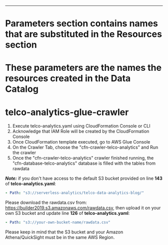 ------

#
# Parameters section contains names that are substituted in the Resources section
# These parameters are the names the resources created in the Data Catalog
#


# telco-analytics-glue-crawler

1. Execute telco-analytics.yaml using CloudFormation Console or CLI
2. Acknowledge that IAM Role will be created by the CloudFormation Console
3. Once CloudFormation template executed, go to AWS Glue Console
4. On the Crawler Tab, choose the "cfn-crawler-telco-analytics" and Run the crawler
5. Once the "cfn-crawler-telco-analytics" crawler finished running, the "cfn-database-telco-analytics" database is filled with the tables from rawdata



***Note:*** if you don't have access to the default S3 bucket provided on line **143** of **telco-analytics.yaml**:

```yaml
- Path: "s3://serverless-analytics/telco-data-analytics-blog/"
```

Please download the rawdata.csv from: https://builder2019.s3.amazonaws.com/rawdata.csv, then upload it on your own S3 bucket and update line **126** of **telco-analytics.yaml**:

```yaml
- Path: "s3://your-own-bucket-name/rawdata.csv"
```

Please keep in mind that the S3 bucket and your Amazon Athena/QuickSight must be in the same AWS Region. 